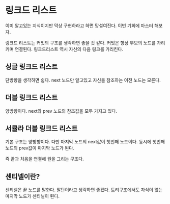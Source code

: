 # 링크드 리스트

이미 알고있는 지식이지만 막상 구현하라고 하면 망설여진다. 이번 기회에 마스터 해보자.

링크드 리스트는 커밋의 구조를 생각하면 좋을 것 같다. 커밋은 항상 부모의 노드를 가리키며 연결된다. 링크드리스트 역시 자신의 다음 링크를 가리킨다.

## 싱글 링크드 리스트

단방향을 생각하면 쉽다. next 노드만 알고있고 자신을 참조하는 이전 노드는 모른다.

## 더블 링크드 리스트

양방향이다. next와 prev 노드의 참조값을 모두 가지고 있다.

## 서큘라 더블 링크드 리스트

기본 구조는 양방향이다. 다만 마지막 노드의 next값이 첫번째 노드이다. 동시에 첫번째 노드의 prev값이 마지막 노드가 된다.

즉 끝과 처음을 연결해 원을 그리는 구조다.

## 센티넬이란?

센티넬은 끝 노드를 말한다. 말단이라고 생각하면 좋겠다. 트리구조에서도 자식이 없는 마지막 노드가 센티널이 된다.
